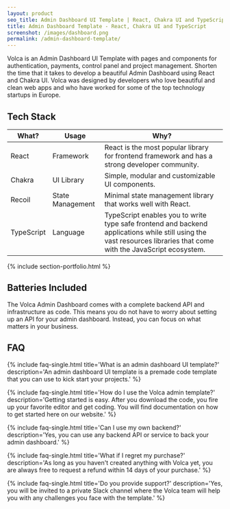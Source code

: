 ```yaml
---
layout: product
seo_title: Admin Dashboard UI Template | React, Chakra UI and TypeScript
title: Admin Dashboard Template - React, Chakra UI and TypeScript
screenshot: /images/dashboard.png
permalink: /admin-dashboard-template/
---
```


Volca is an Admin Dashboard UI Template with pages and components for authentication, payments, control panel and project management. Shorten the time that it takes to develop a beautiful Admin Dashboard using React and Chakra UI. Volca was designed by developers who love beautiful and clean web apps and who have worked for some of the top technology startups in Europe.

## Tech Stack

| What?      | Usage            | Why?                                                                                                                                                                |
| ---------- | ---------------- | ------------------------------------------------------------------------------------------------------------------------------------------------------------------- |
| React      | Framework        | React is the most popular library for frontend framework and has a strong developer community.                                                                      |
| Chakra     | UI Library       | Simple, modular and customizable UI components.                                                                                                                     |
| Recoil     | State Management | Minimal state management library that works well with React.                                                                                                        |
| TypeScript | Language         | TypeScript enables you to write type safe frontend and backend applications while still using the vast resources libraries that come with the JavaScript ecosystem. |

{% include section-portfolio.html %}

## Batteries Included

The Volca Admin Dashboard comes with a complete backend API and infrastructure as code. This means you do not have to worry about setting up an API for your admin dashboard. Instead, you can focus on what matters in your business.

## FAQ

{% include faq-single.html title='What is an admin dashboard UI template?' description='An admin dashboard UI template is a premade code template that you can use to kick start your projects.' %}

{% include faq-single.html title='How do I use the Volca admin template?' description='Getting started is easy. After you download the code, you fire up your favorite editor and get coding. You will find documentation on how to get started here on our website.' %}

{% include faq-single.html title='Can I use my own backend?' description='Yes, you can use any backend API or service to back your admin dashboard.' %}

{% include faq-single.html title='What if I regret my purchase?' description='As long as you haven\'t created anything with Volca yet, you are always free to request a refund within 14 days of your purchase.' %}

{% include faq-single.html title='Do you provide support?' description='Yes, you will be invited to a private Slack channel where the Volca team will help you with any challenges you face with the template.' %}
